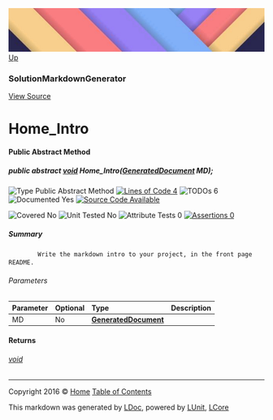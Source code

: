![](../Content/LDoc-banner-small.png "")
[Up](SolutionMarkdownGenerator.md)

### SolutionMarkdownGenerator
[View Source](../Markdown/Generators/SolutionMarkdownGenerator.cs)

# Home_Intro

#### Public Abstract Method

##### public abstract <a href="https://msdn.microsoft.com/en-us/library/system.void.aspx" alt="">void</a> Home_Intro(<strong><a href="GeneratedDocument.md" alt="">GeneratedDocument</a></strong> MD);

![Type Public Abstract Method](http://b.repl.ca/v1/Type-Public%20Abstract%20Method-blue.png "") [![Lines of Code 4](http://b.repl.ca/v1/Lines%20of%20Code-4-blue.png "")](../Markdown/Generators/SolutionMarkdownGenerator.cs#L136) ![TODOs 6](http://b.repl.ca/v1/TODOs-6-yellow.png "")   ![Documented Yes](http://b.repl.ca/v1/Documented-Yes-brightgreen.png "") [![Source Code Available](http://b.repl.ca/v1/Source%20Code-Available-brightgreen.png "")](../Markdown/Generators/SolutionMarkdownGenerator.cs#L136)

![Covered No](http://b.repl.ca/v1/Covered-No-red.png "") ![Unit Tested No](http://b.repl.ca/v1/Unit%20Tested-No-lightgrey.png "") ![Attribute Tests 0](http://b.repl.ca/v1/Attribute%20Tests-0-lightgrey.png "") [![Assertions 0](http://b.repl.ca/v1/Assertions-0-lightgrey.png "")](../Markdown/Generators/SolutionMarkdownGenerator.cs)

##### Summary

            Write the markdown intro to your project, in the front page README.
            

###### Parameters

Parameter | Optional | Type | Description
:---  | :---  | :---  | :--- 
MD | No | **[GeneratedDocument](GeneratedDocument.md)** | 


#### Returns

###### [void](https://msdn.microsoft.com/en-us/library/system.void.aspx)



---

Copyright 2016 &copy; [Home](../../README.md) [Table of Contents](../../TableOfContents.md)

This markdown was generated by [LDoc](https://github.com/CodeSingularity/LDoc), powered by [LUnit](https://github.com/CodeSingularity/LUnit), [LCore](https://github.com/CodeSingularity/LCore)

